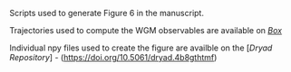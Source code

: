 Scripts used to generate Figure 6 in the manuscript. 

Trajectories used to compute the WGM observables are available on [*Box*](https://uofi.box.com/s/4g3xmumfmesb68y7tb0fn8wvhvycylrf)

Individual npy files used to create the figure are availble on the [*Dryad Repository*] - (https://doi.org/10.5061/dryad.4b8gthtmf)
